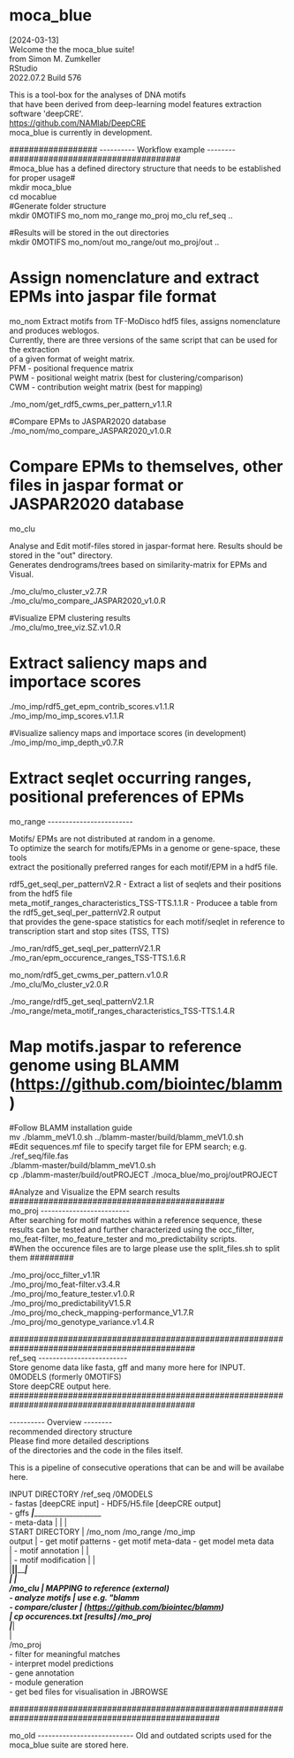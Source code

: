 # moca_blue
[2024-03-13]  
Welcome the the moca_blue suite!  
from Simon M. Zumkeller  
RStudio  
2022.07.2 Build 576

This is a tool-box for the analyses of DNA motifs  
that have been derived from deep-learning model features extraction software 'deepCRE'.  
https://github.com/NAMlab/DeepCRE  
moca_blue is currently in development.  

################## ---------- Workflow example -------- ###################################  
#moca_blue has a defined directory structure that needs to be established for proper usage#  
mkdir moca_blue  
cd mocablue  
#Generate folder structure  
mkdir 0MOTIFS mo_nom mo_range mo_proj mo_clu ref_seq ..  

#Results will be stored in the out directories   
mkdir 0MOTIFS mo_nom/out mo_range/out mo_proj/out ..  

# Assign nomenclature and extract EPMs  into jaspar file format     #######################  
mo_nom
Extract motifs from TF-MoDisco hdf5 files, assigns nomenclature and produces weblogos.  
Currently, there are three versions of the same script that can be used for the extraction  
of a given format of weight matrix.  
PFM - positional frequence matrix  
PWM - positional weight matrix (best for clustering/comparison)  
CWM - contribution weight matrix (best for mapping)  

./mo_nom/get_rdf5_cwms_per_pattern_v1.1.R  

#Compare EPMs to JASPAR2020 database  
./mo_nom/mo_compare_JASPAR2020_v1.0.R  

# Compare EPMs to themselves, other files in jaspar format or JASPAR2020 database        ####  
mo_clu   

Analyse and Edit motif-files stored in jaspar-format here. Results should be stored in the "out" directory.  
Generates dendrograms/trees based on similarity-matrix for EPMs and Visual.  

./mo_clu/mo_cluster_v2.7.R  
./mo_clu/mo_compare_JASPAR2020_v1.0.R  

#Visualize EPM clustering results  
./mo_clu/mo_tree_viz.SZ.v1.0.R  

# Extract saliency maps and importace scores      ###########################################  
./mo_imp/rdf5_get_epm_contrib_scores.v1.1.R  
./mo_imp/mo_imp_scores.v1.1.R  

#Visualize saliency maps and importace scores (in development)  
./mo_imp/mo_imp_depth_v0.7.R  

# Extract seqlet occurring ranges, positional preferences of EPMs        ####################  
mo_range ------------------------  

Motifs/ EPMs are not distributed at random in a genome.  
To optimize the search for motifs/EPMs in a genome or gene-space, these tools  
extract the positionally preferred ranges for each motif/EPM in a hdf5 file.  

rdf5_get_seql_per_patternV2.R - Extract a list of seqlets and their positions from the hdf5 file  
meta_motif_ranges_characteristics_TSS-TTS.1.1.R - Producee a table from the rdf5_get_seql_per_patternV2.R output  
  that provides the gene-space statistics for each motif/seqlet in reference to transcription start and stop sites (TSS, TTS)  
  
./mo_ran/rdf5_get_seql_per_patternV2.1.R  
./mo_ran/epm_occurence_ranges_TSS-TTS.1.6.R  

mo_nom/rdf5_get_cwms_per_pattern.v1.0.R  
./mo_clu/Mo_cluster_v2.0.R  

./mo_range/rdf5_get_seql_patternV2.1.R  
./mo_range/meta_motif_ranges_characteristics_TSS-TTS.1.4.R  

# Map motifs.jaspar to reference genome using BLAMM (https://github.com/biointec/blamm) #####  
#Follow BLAMM installation guide   
mv ./blamm_meV1.0.sh ../blamm-master/build/blamm_meV1.0.sh  
#Edit sequences.mf file to specify target file for EPM search; e.g. ./ref_seq/file.fas  
./blamm-master/build/blamm_meV1.0.sh  
cp ./blamm-master/build/outPROJECT ./moca_blue/mo_proj/outPROJECT  

#Analyze and Visualize the EPM search results   ############################################  
mo_proj -------------------------  
After searching for motif matches within a reference sequence, these results can be tested and further characterized using the occ_filter, mo_feat-filter, mo_feature_tester and mo_predictability scripts.  
#When the occurence files are to large please use the split_files.sh to split them #########  

./mo_proj/occ_filter_v1.1R  
./mo_proj/mo_feat-filter.v3.4.R  
./mo_proj/mo_feature_tester.v1.0.R  
./mo_proj/mo_predictabilityV1.5.R  
./mo_proj/mo_check_mapping-performance_V1.7.R  
./mo_proj/mo_genotype_variance.v1.4.R  
  
##############################################################################################  
ref_seq -------------------------  
Store genome data like fasta, gff and many more here for INPUT.   
0MODELS (formerly 0MOTIFS)  
Store deepCRE output here.   
##############################################################################################  



---------- Overview --------  
recommended directory structure  
Please find more detailed descriptions  
of the directories and the code in the files itself.  

This is a pipeline of consecutive operations that can be and will be availabe here.  

INPUT DIRECTORY    /ref_seq                 /0MODELS                               
                 - fastas [deepCRE input]   - HDF5/H5.file [deepCRE output]         
                 - gffs           _____________|________________________________                       
                 - meta-data      |                      |                     |  
START DIRECTORY      |        /mo_nom                   /mo_range              /mo_imp  
output               |      - get motif patterns      - get motif meta-data   - get model meta data  
                     |      - motif annotation           |                     |    
                     |      - motif modification         |                     |     
                     |____________|______________________|_____________________|  
                                  |                      |  
                              /mo_clu                    |        MAPPING to reference (external)  
                            - analyze motifs             |        use e.g. "blamm  
                            - compare/cluster            |        (https://github.com/biointec/blamm)  
                                                         |        cp occurences.txt [results] /mo_proj  
                                                         |_________|  
                                                              |  
                                                             /mo_proj  
                                                            - filter for meaningful matches  
                                                            - interpret model predictions  
                                                            - gene annotation  
                                                            - module generation  
                                                            - get bed files for visualisation in JBROWSE  








###################################################################################################

mo_old ---------------------------
Old and outdated scripts used for the moca_blue suite are stored here.






